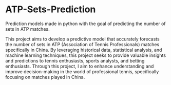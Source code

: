 # ATP-Sets-Prediction
Prediction models made in python with the goal of predicting the number of sets in ATP matches.

This project aims to develop a predictive model that accurately forecasts the number of sets in ATP (Association of Tennis Professionals) matches specifically in China. By leveraging historical data, statistical analysis, and machine learning techniques, this project seeks to provide valuable insights and predictions to tennis enthusiasts, sports analysts, and betting enthusiasts. Through this project, I aim to enhance understanding and improve decision-making in the world of professional tennis, specifically focusing on matches played in China.
